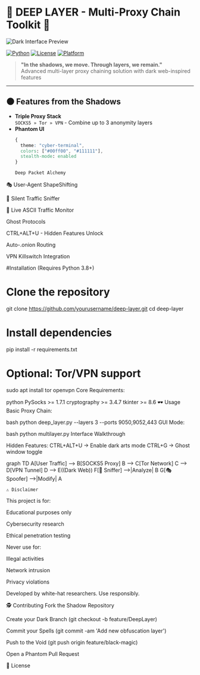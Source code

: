 # 🔮 DEEP LAYER - Multi-Proxy Chain Toolkit 🔗

![Dark Interface Preview](![deep](https://github.com/user-attachments/assets/6d5d671e-16ae-4ffb-a348-2693bbbffebe)
)

[![Python](https://img.shields.io/badge/Python-3.8%2B-black?style=flat&logo=python&logoColor=green)](https://www.python.org/)
[![License](https://img.shields.io/badge/License-Hacker's_Code-black?style=flat&logo=heart&logoColor=red)](LICENSE)
[![Platform](https://img.shields.io/badge/OS-Linux%20|%20Windows%20|%20macOS-black?style=flat&logo=linux&logoColor=white)]()

> **"In the shadows, we move. Through layers, we remain."**  
> Advanced multi-layer proxy chaining solution with dark web-inspired features

---

## 🌑 Features from the Shadows

- **Triple Proxy Stack**  
  `SOCKS5 » Tor » VPN` - Combine up to 3 anonymity layers
- **Phantom UI**  
  ```css
  { 
    theme: "cyber-terminal", 
    colors: ["#00ff00", "#111111"], 
    stealth-mode: enabled 
  }

  Deep Packet Alchemy

🎭 User-Agent ShapeShifting

📡 Silent Traffic Sniffer

🔄 Live ASCII Traffic Monitor

Ghost Protocols

CTRL+ALT+U - Hidden Features Unlock

Auto-.onion Routing

VPN Killswitch Integration

#Installation (Requires Python 3.8+)
# Clone the repository
git clone https://github.com/yourusername/deep-layer.git
cd deep-layer

# Install dependencies
pip install -r requirements.txt

# Optional: Tor/VPN support
sudo apt install tor openvpn
Core Requirements:

python
PySocks >= 1.7.1
cryptography >= 3.4.7
tkinter >= 8.6
🕶 Usage
Basic Proxy Chain:

bash
python deep_layer.py --layers 3 --ports 9050,9052,443
GUI Mode:

bash
python multilayer.py
Interface Walkthrough

Hidden Features:
CTRL+ALT+U → Enable dark arts mode
CTRL+G → Ghost window toggle

graph TD
    A[User Traffic] --> B[SOCKS5 Proxy]
    B --> C[Tor Network]
    C --> D[VPN Tunnel]
    D --> E((Dark Web))
    F[📡 Sniffer] -->|Analyze| B
    G[🎭 Spoofer] -->|Modify| A


    ⚠️ Disclaimer
This project is for:

Educational purposes only

Cybersecurity research

Ethical penetration testing

Never use for:

Illegal activities

Network intrusion

Privacy violations

Developed by white-hat researchers. Use responsibly.

🕵️ Contributing
Fork the Shadow Repository

Create your Dark Branch (git checkout -b feature/DeepLayer)

Commit your Spells (git commit -am 'Add new obfuscation layer')

Push to the Void (git push origin feature/black-magic)

Open a Phantom Pull Request

🔐 License





